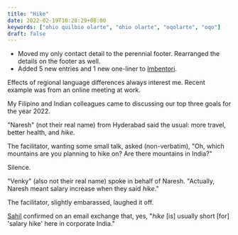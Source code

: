 ```yaml
---
title: "Hike"
date: 2022-02-19T10:28:29+08:00
keywords: ["ohio quilbio olarte", "ohio olarte", "oqolarte", "oqo"]
draft: false
---
```

- Moved my only contact detail to the perennial footer.
Rearranged the details on the footer as well.
- Added 5 new entries and 1 new one-liner to [Imbentori](/imbentori).

Effects of regional language differences always interest me.
Recent example was from an online meeting at work.

My Filipino and Indian colleagues came to discussing our top three goals
for the year 2022.

"Naresh" (not their real name) from Hyderabad said the usual: more travel, better health, and *hike*.

The facilitator, wanting some small talk, asked (non-verbatim), "Oh, which mountains are you planning to hike on?
Are there mountains in India?"

Silence.

"Venky" (also not their real name) spoke in behalf of Naresh.
"Actually, Naresh meant salary increase when they said *hike*."

The facilitator, slightly embarassed, laughed it off.

[Sahil](https://blog.sahilister.in) confirmed on an email exchange that, yes,
"*hike* [is] usually short [for] 'salary hike' here in corporate India."
